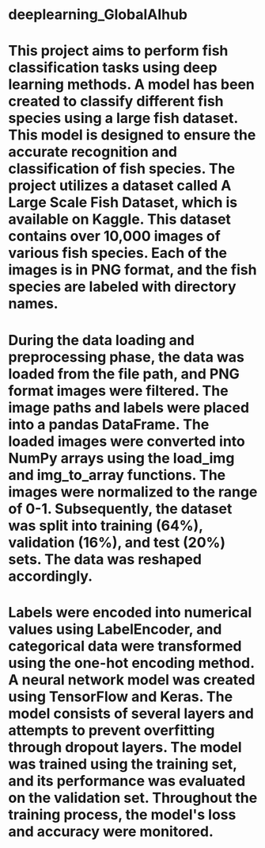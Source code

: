 # deeplearning_GlobalAIhub
# This project aims to perform fish classification tasks using deep learning methods. A model has been created to classify different fish species using a large fish dataset. This model is designed to ensure the accurate recognition and classification of fish species. The project utilizes a dataset called A Large Scale Fish Dataset, which is available on Kaggle. This dataset contains over 10,000 images of various fish species. Each of the images is in PNG format, and the fish species are labeled with directory names.

# During the data loading and preprocessing phase, the data was loaded from the file path, and PNG format images were filtered. The image paths and labels were placed into a pandas DataFrame. The loaded images were converted into NumPy arrays using the load_img and img_to_array functions. The images were normalized to the range of 0-1. Subsequently, the dataset was split into training (64%), validation (16%), and test (20%) sets. The data was reshaped accordingly.

# Labels were encoded into numerical values using LabelEncoder, and categorical data were transformed using the one-hot encoding method. A neural network model was created using TensorFlow and Keras. The model consists of several layers and attempts to prevent overfitting through dropout layers. The model was trained using the training set, and its performance was evaluated on the validation set. Throughout the training process, the model's loss and accuracy were monitored.
